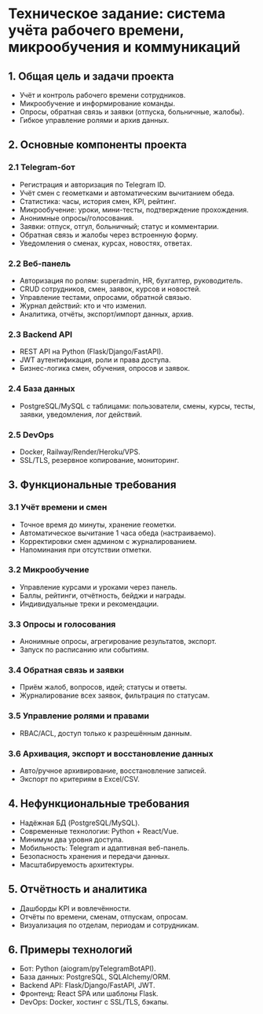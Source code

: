 # Техническое задание: система учёта рабочего времени, микрообучения и коммуникаций

## 1. Общая цель и задачи проекта
- Учёт и контроль рабочего времени сотрудников.
- Микрообучение и информирование команды.
- Опросы, обратная связь и заявки (отпуска, больничные, жалобы).
- Гибкое управление ролями и архив данных.

## 2. Основные компоненты проекта
### 2.1 Telegram-бот
- Регистрация и авторизация по Telegram ID.
- Учёт смен с геометками и автоматическим вычитанием обеда.
- Статистика: часы, история смен, KPI, рейтинг.
- Микрообучение: уроки, мини-тесты, подтверждение прохождения.
- Анонимные опросы/голосования.
- Заявки: отпуск, отгул, больничный; статус и комментарии.
- Обратная связь и жалобы через встроенную форму.
- Уведомления о сменах, курсах, новостях, ответах.

### 2.2 Веб-панель
- Авторизация по ролям: superadmin, HR, бухгалтер, руководитель.
- CRUD сотрудников, смен, заявок, курсов и новостей.
- Управление тестами, опросами, обратной связью.
- Журнал действий: кто и что изменил.
- Аналитика, отчёты, экспорт/импорт данных, архив.

### 2.3 Backend API
- REST API на Python (Flask/Django/FastAPI).
- JWT аутентификация, роли и права доступа.
- Бизнес-логика смен, обучения, опросов и заявок.

### 2.4 База данных
- PostgreSQL/MySQL с таблицами: пользователи, смены, курсы, тесты, заявки,
  уведомления, лог действий.

### 2.5 DevOps
- Docker, Railway/Render/Heroku/VPS.
- SSL/TLS, резервное копирование, мониторинг.

## 3. Функциональные требования
### 3.1 Учёт времени и смен
- Точное время до минуты, хранение геометки.
- Автоматическое вычитание 1 часа обеда (настраиваемо).
- Корректировки смен админом с журналированием.
- Напоминания при отсутствии отметки.

### 3.2 Микрообучение
- Управление курсами и уроками через панель.
- Баллы, рейтинги, отчётность, бейджи и награды.
- Индивидуальные треки и рекомендации.

### 3.3 Опросы и голосования
- Анонимные опросы, агрегирование результатов, экспорт.
- Запуск по расписанию или событиям.

### 3.4 Обратная связь и заявки
- Приём жалоб, вопросов, идей; статусы и ответы.
- Журналирование всех заявок, фильтрация по статусам.

### 3.5 Управление ролями и правами
- RBAC/ACL, доступ только к разрешённым данным.

### 3.6 Архивация, экспорт и восстановление данных
- Авто/ручное архивирование, восстановление записей.
- Экспорт по критериям в Excel/CSV.

## 4. Нефункциональные требования
- Надёжная БД (PostgreSQL/MySQL).
- Современные технологии: Python + React/Vue.
- Минимум два уровня доступа.
- Мобильность: Telegram и адаптивная веб-панель.
- Безопасность хранения и передачи данных.
- Масштабируемость архитектуры.

## 5. Отчётность и аналитика
- Дашборды KPI и вовлечённости.
- Отчёты по времени, сменам, отпускам, опросам.
- Визуализация по отделам, периодам и сотрудникам.

## 6. Примеры технологий
- Бот: Python (aiogram/pyTelegramBotAPI).
- База данных: PostgreSQL, SQLAlchemy/ORM.
- Backend API: Flask/Django/FastAPI, JWT.
- Фронтенд: React SPA или шаблоны Flask.
- DevOps: Docker, хостинг с SSL/TLS, бэкапы.

